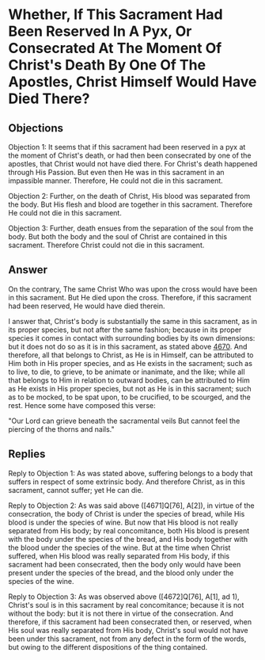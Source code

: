 # Whether, If This Sacrament Had Been Reserved In A Pyx, Or Consecrated At The Moment Of Christ's Death By One Of The Apostles, Christ Himself Would Have Died There?

## Objections

Objection 1: It seems that if this sacrament had been reserved in a pyx at the moment of Christ's death, or had then been consecrated by one of the apostles, that Christ would not have died there. For Christ's death happened through His Passion. But even then He was in this sacrament in an impassible manner. Therefore, He could not die in this sacrament.

Objection 2: Further, on the death of Christ, His blood was separated from the body. But His flesh and blood are together in this sacrament. Therefore He could not die in this sacrament.

Objection 3: Further, death ensues from the separation of the soul from the body. But both the body and the soul of Christ are contained in this sacrament. Therefore Christ could not die in this sacrament.

## Answer

On the contrary, The same Christ Who was upon the cross would have been in this sacrament. But He died upon the cross. Therefore, if this sacrament had been reserved, He would have died therein.

I answer that, Christ's body is substantially the same in this sacrament, as in its proper species, but not after the same fashion; because in its proper species it comes in contact with surrounding bodies by its own dimensions: but it does not do so as it is in this sacrament, as stated above [4670](A[3]). And therefore, all that belongs to Christ, as He is in Himself, can be attributed to Him both in His proper species, and as He exists in the sacrament; such as to live, to die, to grieve, to be animate or inanimate, and the like; while all that belongs to Him in relation to outward bodies, can be attributed to Him as He exists in His proper species, but not as He is in this sacrament; such as to be mocked, to be spat upon, to be crucified, to be scourged, and the rest. Hence some have composed this verse:

"Our Lord can grieve beneath the sacramental veils But cannot feel the piercing of the thorns and nails."

## Replies

Reply to Objection 1: As was stated above, suffering belongs to a body that suffers in respect of some extrinsic body. And therefore Christ, as in this sacrament, cannot suffer; yet He can die.

Reply to Objection 2: As was said above ([4671]Q[76], A[2]), in virtue of the consecration, the body of Christ is under the species of bread, while His blood is under the species of wine. But now that His blood is not really separated from His body; by real concomitance, both His blood is present with the body under the species of the bread, and His body together with the blood under the species of the wine. But at the time when Christ suffered, when His blood was really separated from His body, if this sacrament had been consecrated, then the body only would have been present under the species of the bread, and the blood only under the species of the wine.

Reply to Objection 3: As was observed above ([4672]Q[76], A[1], ad 1), Christ's soul is in this sacrament by real concomitance; because it is not without the body: but it is not there in virtue of the consecration. And therefore, if this sacrament had been consecrated then, or reserved, when His soul was really separated from His body, Christ's soul would not have been under this sacrament, not from any defect in the form of the words, but owing to the different dispositions of the thing contained.
